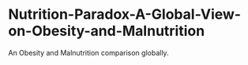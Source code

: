 # Nutrition-Paradox-A-Global-View-on-Obesity-and-Malnutrition
An Obesity and Malnutrition comparison globally.
